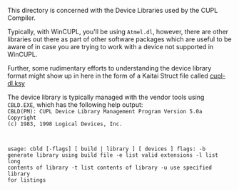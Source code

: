 This directory is concerned with the Device Libraries used by the CUPL Compiler.

Typically, with WinCUPL, you'll be using <code>Atmel.dl</code>, however, there are other libraries out there as part of other software packages which are useful to be aware of in case you are trying to work with a device not supported in WinCUPL.

Further, some rudimentary efforts to understanding the device library format might show up in here in the form of a Kaitai Struct file called [cupl-dl.ksy](device-library/cupl-dl.ksy)

The device library is typically managed with the vendor tools using <code>CBLD.EXE</code>, which has the following help output:
<code>
CBLD(PM): CUPL Device Library Management Program
Version 5.0a
Copyright (c) 1983, 1998 Logical Devices, Inc.

usage: cbld [-flags] [ build | library ] [ devices ]
flags:
          -b   generate library using build file
          -e   list valid extensions
          -l   list long contents of library
          -t   list contents of library
          -u   use specified library for listings
</code>
